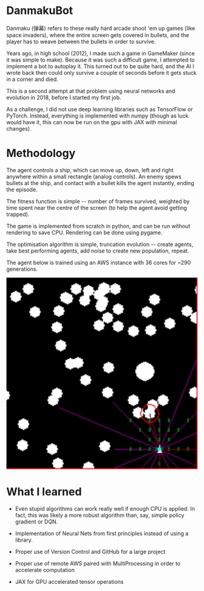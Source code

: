 # DanmakuBot

Danmaku (弹幕) refers to these really hard arcade shoot 'em up games (like space invaders), where the entire screen gets covered in bullets, and the player has to weave between the bullets in order to survive.

Years ago, in high school (2012), I made such a game in GameMaker (since it was simple to make). Because it was such a difficult game, I attempted to implement a bot to autoplay it. This turned out to be quite hard, and the AI I wrote back then could only survive a couple of seconds before it gets stuck in a corner and died.

This is a second attempt at that problem using neural networks and evolution in 2018, before I started my first job.

As a challenge, I did not use deep learning libraries such as TensorFlow or PyTorch. Instead, everything is implemented with numpy (though as luck would have it, this can now be run on the gpu with JAX with minimal changes).


# Methodology

The agent controls a ship, which can move up, down, left and right anywhere within a small rectangle (analog controls).  An enemy spews bullets at the ship, and contact with a bullet kills the agent instantly, ending the episode.

The fitness function is simple -- number of frames survived, weighted by time spent near the centre of the screen (to help the agent avoid getting trapped).

The game is implemented from scratch in python, and can be run without rendering to save CPU. Rendering can be done using pygame.

The optimisation algorithm is simple, truncation evolution -- create agents, take best performing agents, add noise to create new population, repeat.

The agent below is trained using an AWS instance with 36 cores for ~290 generations.

![Generation 290](danmaku_generation_290.gif)


# What I learned

* Even stupid algorithms can work really well if enough CPU is applied. In fact, this was likely a more robust algorithm than, say, simple policy gradient or DQN.

* Implementation of Neural Nets from first principles instead of using a library.

* Proper use of Version Control and GitHub for a large project

* Proper use of remote AWS paired with MultiProcessing in order to accelerate computation

* JAX for GPU accelerated tensor operations







